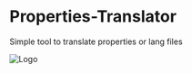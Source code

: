 # Properties-Translator
Simple tool to translate properties or lang files

![Logo](https://image.prntscr.com/image/B1LFYKaxQJWynerXxHX51Q.png)  